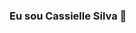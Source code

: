 ### Eu sou Cassielle Silva 👋

<!--
**Cassicarvalh/cassicarvalh** is a ✨ _special_ ✨ repository because its `README.md` (this file) appears on your GitHub profile.

Here are some ideas to get you started:

- 🌱 Estudando web development
- 📫 Meu email cassicarvalh@gmail.com
- 😄 Pronouns: ela/dela
-->
